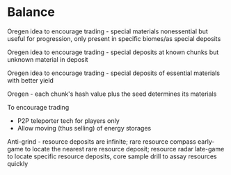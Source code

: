 # Balance

Oregen idea to encourage trading - special materials nonessential but useful for progression, only present in specific biomes/as special deposits

Oregen idea to encourage trading - special deposits at known chunks but unknown material in deposit

Oregen idea to encourage trading - special deposits of essential materials with better yield

Oregen - each chunk's hash value plus the seed determines its materials

To encourage trading

- P2P teleporter tech for players only
- Allow moving (thus selling) of energy storages

Anti-grind - resource deposits are infinite; rare resource compass early-game to locate the nearest rare resource deposit; resource radar late-game to locate specific resource deposits, core sample drill to assay resources quickly
